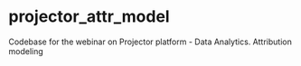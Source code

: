 # projector_attr_model
Codebase for the webinar on Projector platform - Data Analytics. Attribution modeling
